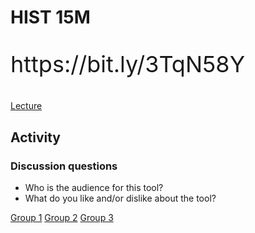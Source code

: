 # HIST 15M
<p style="font-size:36px;">https://bit.ly/3TqN58Y</p>

[Lecture](https://harvardmapcollection.github.io/classes/hist15m/fall-2022/lecture/)

## Activity 

### Discussion questions
- Who is the audience for this tool?
- What do you like and/or dislike about the tool?

[Group 1](https://harvardmapcollection.github.io/classes/hist15m/fall-2022/activity/group-1)
[Group 2](https://harvardmapcollection.github.io/classes/hist15m/fall-2022/activity/group-2)
[Group 3](https://harvardmapcollection.github.io/classes/hist15m/fall-2022/activity/group-3)

